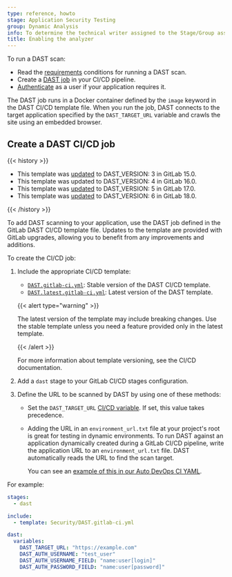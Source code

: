 ```yaml
---
type: reference, howto
stage: Application Security Testing
group: Dynamic Analysis
info: To determine the technical writer assigned to the Stage/Group associated with this page, see https://handbook.gitlab.com/handbook/product/ux/technical-writing/#assignments
title: Enabling the analyzer
---
```


To run a DAST scan:

- Read the [requirements](requirements.md) conditions for running a DAST scan.
- Create a [DAST job](#create-a-dast-cicd-job) in your CI/CD pipeline.
- [Authenticate](authentication.md) as a user if your application requires it.

The DAST job runs in a Docker container defined by the `image` keyword in the DAST CI/CD template file.
When you run the job, DAST connects to the target application specified by the `DAST_TARGET_URL` variable
and crawls the site using an embedded browser.

## Create a DAST CI/CD job

{{< history >}}

- This template was [updated](https://gitlab.com/gitlab-org/gitlab/-/merge_requests/87183) to DAST_VERSION: 3 in GitLab 15.0.
- This template was updated to DAST_VERSION: 4 in GitLab 16.0.
- This template was [updated](https://gitlab.com/gitlab-org/gitlab/-/merge_requests/151910) to DAST_VERSION: 5 in GitLab 17.0.
- This template was [updated](https://gitlab.com/gitlab-org/gitlab/-/merge_requests/188703) to DAST_VERSION: 6 in GitLab 18.0.

{{< /history >}}

To add DAST scanning to your application, use the DAST job defined
in the GitLab DAST CI/CD template file. Updates to the template are provided with GitLab
upgrades, allowing you to benefit from any improvements and additions.

To create the CI/CD job:

1. Include the appropriate CI/CD template:

   - [`DAST.gitlab-ci.yml`](https://gitlab.com/gitlab-org/gitlab/-/blob/master/lib/gitlab/ci/templates/Security/DAST.gitlab-ci.yml):
     Stable version of the DAST CI/CD template.
   - [`DAST.latest.gitlab-ci.yml`](https://gitlab.com/gitlab-org/gitlab/-/blob/master/lib/gitlab/ci/templates/Security/DAST.latest.gitlab-ci.yml):
     Latest version of the DAST template.

   {{< alert type="warning" >}}

   The latest version of the template may include breaking changes. Use the
   stable template unless you need a feature provided only in the latest template.

   {{< /alert >}}

   For more information about template versioning, see the
   CI/CD documentation.

1. Add a `dast` stage to your GitLab CI/CD stages configuration.

1. Define the URL to be scanned by DAST by using one of these methods:

   - Set the `DAST_TARGET_URL` [CI/CD variable](../../../../../ci/yaml/_index.md#variables).
     If set, this value takes precedence.

   - Adding the URL in an `environment_url.txt` file at your project's root is great for testing in
     dynamic environments. To run DAST against an application dynamically created during a GitLab CI/CD
     pipeline, write the application URL to an `environment_url.txt` file. DAST automatically reads the
     URL to find the scan target.

     You can see an [example of this in our Auto DevOps CI YAML](https://gitlab.com/gitlab-org/gitlab/-/blob/master/lib/gitlab/ci/templates/Jobs/Deploy.gitlab-ci.yml).

For example:

```yaml
stages:
  - dast

include:
  - template: Security/DAST.gitlab-ci.yml

dast:
  variables:
    DAST_TARGET_URL: "https://example.com"
    DAST_AUTH_USERNAME: "test_user"
    DAST_AUTH_USERNAME_FIELD: "name:user[login]"
    DAST_AUTH_PASSWORD_FIELD: "name:user[password]"
```

